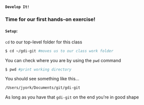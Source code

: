 #### `Develop It!`
###  Time for our first hands-on exercise!

#### `Setup`:

`cd` to our top-level folder for this class

```bash
$ cd ~/gdi-git #moves us to our class work folder
```

You can check where you are by using the `pwd` command

```bash
$ pwd #print working directory
```

You should see something like this...
```bash
/Users/jyork/Documents/git/gdi-git
```
As long as you have that `gdi-git` on the end you're in good shape